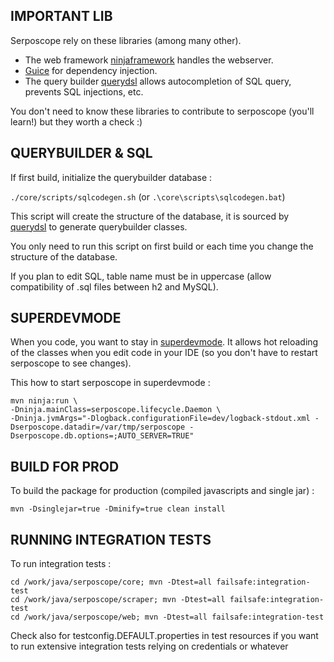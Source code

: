 ## IMPORTANT LIB

Serposcope rely on these libraries (among many other).

* The web framework [ninjaframework](http://www.ninjaframework.org/) handles the webserver.
* [Guice](https://github.com/google/guice) for dependency injection.
* The query builder [querydsl](http://querydsl.com) allows autocompletion of SQL query, prevents SQL injections, etc.

You don't need to know these libraries to contribute to serposcope (you'll learn!) but they worth a check :)

## QUERYBUILDER & SQL

If first build, initialize the querybuilder database : 

`./core/scripts/sqlcodegen.sh` (or `.\core\scripts\sqlcodegen.bat`)

This script will create the structure of the database, it is sourced by [querydsl](http://www.querydsl.com/) to generate querybuilder classes.

You only need to run this script on first build or each time you change the structure of the database.

If you plan to edit SQL, table name must be in uppercase (allow compatibility of .sql files between h2 and MySQL).

## SUPERDEVMODE

When you code, you want to stay in [superdevmode](http://www.ninjaframework.org/documentation/basic_concepts/super_dev_mode.html). It allows hot reloading of the classes when you edit code in your IDE (so you don't have to restart serposcope to see changes).

This how to start serposcope in superdevmode : 

```
mvn ninja:run \
-Dninja.mainClass=serposcope.lifecycle.Daemon \
-Dninja.jvmArgs="-Dlogback.configurationFile=dev/logback-stdout.xml -Dserposcope.datadir=/var/tmp/serposcope -Dserposcope.db.options=;AUTO_SERVER=TRUE"
```

## BUILD FOR PROD

To build the package for production (compiled javascripts and single jar) : 

`mvn -Dsinglejar=true -Dminify=true clean install`


## RUNNING INTEGRATION TESTS

To run integration tests : 

```
cd /work/java/serposcope/core; mvn -Dtest=all failsafe:integration-test
cd /work/java/serposcope/scraper; mvn -Dtest=all failsafe:integration-test
cd /work/java/serposcope/web; mvn -Dtest=all failsafe:integration-test
```

Check also for testconfig.DEFAULT.properties in test resources if you want to run extensive integration tests relying on credentials or whatever